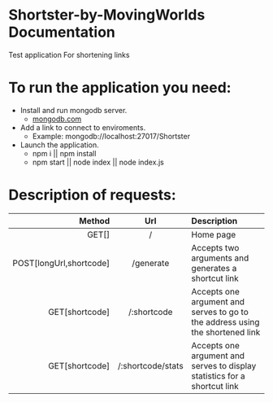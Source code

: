 # Shortster-by-MovingWorlds Documentation
Test application For shortening links
# To run the application you need:
- Install and run mongodb server.
    - [mongodb.com](https://www.mongodb.com/try/download/community)
- Add a link to connect to enviroments.
    - Example: mongodb://localhost:27017/Shortster
- Launch the application.
    - npm i || npm install
    - npm start || node index || node index.js
        
# Description of requests:      
  
| Method | Url | Description|
|----:|:----:|:----------|
| GET[] | / | Home page |
| POST[longUrl,shortcode] | /generate | Accepts two arguments and generates a shortcut link |
| GET[shortcode] | /:shortcode | Accepts one argument and serves to go to the address using the shortened link |
| GET[shortcode] | /:shortcode/stats | Accepts one argument and serves to display statistics for a shortcut link |    
